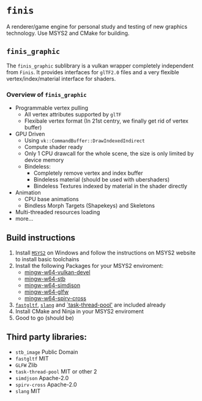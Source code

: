 # `finis`

A renderer/game engine for personal study and testing of new graphics technology.
Use MSYS2 and CMake for building.

## `finis_graphic`
The `finis_graphic` sublibrary is a vulkan wrapper completely independent from `Finis`. It provides interfaces for `glTF2.0` files and a very flexible vertex/index/material interface for shaders.

### Overview of `finis_graphic`
- Programmable vertex pulling
    - All vertex attributes supported by `glTF`
    - Flexibale vertex format (In 21st centry, we finally get rid of vertex buffer)
- GPU Driven
    - Using `vk::CommandBuffer::DrawIndexedIndirect`
    - Compute shader ready
    - Only 1 CPU drawcall for the whole scene, the size is only limited by device memory
    - Bindeless:
        - Completely remove vertex and index buffer
        - Bindeless material (should be used with ubershaders)
        - Bindeless Textures indexed by material in the shader directly
- Animation
    - CPU base animations
    - Bindless Morph Targets (Shapekeys) and Skeletons
- Multi-threaded resources loading
- more...

## Build instructions
1. Install [`MSYS2`](https://www.msys2.org/) on Windows and follow the instructions on MSYS2 website to install basic toolchains
2. Install the following Packages for your MSYS2 enviroment:
    - [mingw-w64-vulkan-devel](https://packages.msys2.org/basegroups/mingw-w64-vulkan-devel)
    - [mingw-w64-stb](https://packages.msys2.org/base/mingw-w64-stb)
    - [mingw-w64-simdjson](https://packages.msys2.org/base/mingw-w64-simdjson)
    - [mingw-w64-glfw](https://packages.msys2.org/base/mingw-w64-glfw)
    - [mingw-w64-spirv-cross](https://packages.msys2.org/base/mingw-w64-spirv-cross)
3. [`fastgltf`](https://github.com/spnda/fastgltf), [`slang`](https://github.com/shader-slang/slang) and [`task-thread-pool'](https://github.com/alugowski/task-thread-pool) are included already
4. Install CMake and Ninja in your MSYS2 enviroment
5. Good to go (should be)

## Third party libraries:
- `stb_image` Public Domain
- `fastgltf` MIT
- `GLFW` Zlib
- `task-thread-pool` MIT or other 2
- `simdjson` Apache-2.0
- `spirv-cross` Apache-2.0
- `slang` MIT
